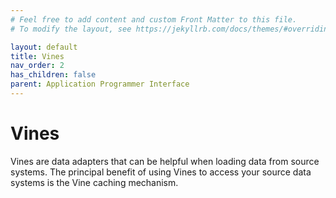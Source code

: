 ```yaml
---
# Feel free to add content and custom Front Matter to this file.
# To modify the layout, see https://jekyllrb.com/docs/themes/#overriding-theme-defaults

layout: default
title: Vines
nav_order: 2
has_children: false
parent: Application Programmer Interface
---
```


# Vines

Vines are data adapters that can be helpful when loading data from source systems. The principal benefit of using Vines to access your source data systems is the Vine caching mechanism.
